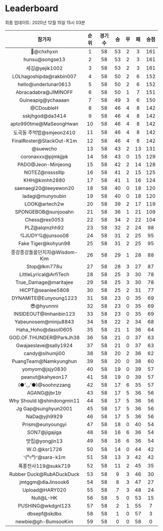 # Leaderboard
최종 업데이트: 2020년 12월 15일 15시 03분




| 참가자 | 순위 | 경기수 | 승 | 무 | 패 | 승점 |
|:---:|:---:|:---:|:---:|:---:|:---:|:---:|
| 👑@chxhyxn | 1 | 58 | 53 | 2 | 3 | 161 |
| hunsu@songse13 | 2 | 58 | 53 | 2 | 3 | 161 |
| 세깅@yejik1002 | 3 | 58 | 53 | 2 | 3 | 161 |
| LOLhagoshipda@rakbin007 | 4 | 58 | 50 | 2 | 6 | 152 |
| hello@underlunar0613 | 5 | 58 | 50 | 2 | 6 | 152 |
| Abracadabra@JIMINOFF | 6 | 58 | 50 | 1 | 7 | 151 |
| Guineapig@ychaaaan | 7 | 58 | 49 | 3 | 6 | 150 |
| @CDoubleH | 8 | 58 | 46 | 4 | 8 | 142 |
| sskjhgod@da3414 | 9 | 58 | 46 | 4 | 8 | 142 |
| apto990tme@MaSeongHwan | 10 | 58 | 46 | 4 | 8 | 142 |
| 도곡동 주먹밥@smjeon2410 | 11 | 58 | 46 | 4 | 8 | 142 |
| FinalRoster@StackOut-K1m | 12 | 58 | 46 | 4 | 8 | 142 |
| @suewcho | 13 | 58 | 43 | 2 | 13 | 131 |
| coronaxxx@pjmkjjpk | 14 | 58 | 43 | 0 | 15 | 129 |
| PADO@Jeon-Minjeong | 15 | 58 | 42 | 2 | 14 | 128 |
| NOTEZ@nsssslllp | 16 | 58 | 41 | 2 | 15 | 125 |
| KHH@kimhh2880 | 17 | 58 | 41 | 1 | 16 | 124 |
| saenaegi20@leeyewon20 | 18 | 58 | 40 | 0 | 18 | 120 |
| ladagi@munyoubin | 19 | 58 | 40 | 0 | 18 | 120 |
| LOOK@artech2w | 20 | 58 | 39 | 2 | 17 | 119 |
| SPONGEBOB@sunjooahn | 21 | 58 | 36 | 1 | 21 | 109 |
| Chess@rex0053 | 22 | 58 | 34 | 2 | 22 | 104 |
| PLZ@alqmzhh92 | 23 | 58 | 32 | 2 | 24 | 98 |
| 💘JUDY💘@junsoo08 | 24 | 58 | 31 | 2 | 25 | 95 |
| Fake Tiger@kohyun98 | 25 | 58 | 31 | 2 | 25 | 95 |
| 종강종강돌을던지자@Wisdom-Kim | 26 | 58 | 29 | 1 | 28 | 88 |
| Stop@lkm778u | 27 | 58 | 28 | 3 | 27 | 87 |
| LittleLyrical@ArfiTech | 28 | 58 | 25 | 3 | 30 | 78 |
| True_Damage@maritajee | 29 | 58 | 25 | 3 | 30 | 78 |
| HICPT@seanlee5808 | 30 | 58 | 25 | 2 | 31 | 77 |
| DYNAMITE@Eunyoung1223 | 31 | 58 | 23 | 0 | 35 | 69 |
| 😎@hyunnni | 32 | 58 | 23 | 0 | 35 | 69 |
| INSIDEOUT@Imhanbin123 | 33 | 58 | 23 | 0 | 35 | 69 |
| Yabeunosem@minju8843 | 34 | 58 | 22 | 2 | 34 | 68 |
| Haha_Hoho@dasol0605 | 35 | 58 | 21 | 1 | 36 | 64 |
| GOD.OF.THUNDER@ParkJh38 | 36 | 58 | 21 | 0 | 37 | 63 |
| Gwajaeslave@sally1924 | 37 | 58 | 21 | 0 | 37 | 63 |
| candy@sihumji00 | 38 | 58 | 20 | 2 | 36 | 62 |
| PuangTeam@Namkyunghun | 39 | 58 | 20 | 0 | 38 | 60 |
| yomyom@jsjy0830 | 40 | 58 | 19 | 0 | 39 | 57 |
| peanut@kahyeon17 | 41 | 58 | 19 | 0 | 39 | 57 |
| (●'◡'●)@soohnzzang | 42 | 58 | 17 | 6 | 35 | 57 |
| AGANG@jbr1tr | 43 | 58 | 17 | 5 | 36 | 56 |
| Why Should I@shindongmin11 | 44 | 58 | 17 | 5 | 36 | 56 |
| Jg Gap@sunghyun2001 | 45 | 58 | 17 | 5 | 36 | 56 |
| NaDa@yjh9929 | 46 | 58 | 17 | 5 | 36 | 56 |
| Prism@eunyoungyi | 47 | 58 | 18 | 0 | 40 | 54 |
| SON7@jigajiga | 48 | 58 | 16 | 6 | 36 | 54 |
| 맛집@yongjin13 | 49 | 58 | 16 | 6 | 36 | 54 |
| W.O.@ksr1726 | 50 | 58 | 14 | 0 | 44 | 42 |
| ◝(⁰▿⁰)◜@sara-k1m | 51 | 58 | 13 | 3 | 42 | 42 |
| 폭풍전사119@sukk719 | 52 | 58 | 11 | 2 | 45 | 35 |
| Rubber Duck@RubADuckDuck | 53 | 58 | 9 | 3 | 46 | 30 |
| jmtggm@dlaJinsook6 | 54 | 58 | 8 | 3 | 47 | 27 |
| Upload@HARY020 | 55 | 58 | 7 | 3 | 48 | 24 |
| Null@L-HK | 56 | 58 | 5 | 0 | 53 | 15 |
| PUSHING@wkdgnl123 | 57 | 58 | 2 | 1 | 55 | 7 |
| dbsepf@skdbs | 58 | 58 | 1 | 0 | 57 | 3 |
| newbie@gh-BumsooKim | 59 | 58 | 0 | 0 | 58 | 0 |
